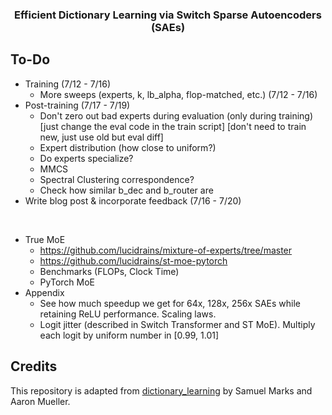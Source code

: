 <h3 align="center">
  Efficient Dictionary Learning via Switch Sparse Autoencoders (SAEs)
</h3>

## To-Do
* Training (7/12 - 7/16)
  - More sweeps (experts, k, lb_alpha, flop-matched, etc.) (7/12 - 7/16)
* Post-training (7/17 - 7/19)
  - Don't zero out bad experts during evaluation (only during training) [just change the eval code in the train script] [don't need to train new, just use old but eval diff]
  - Expert distribution (how close to uniform?)
  - Do experts specialize?
  - MMCS
  - Spectral Clustering correspondence?
  - Check how similar b_dec and b_router are
* Write blog post & incorporate feedback (7/16 - 7/20)

<br>

* True MoE
  - https://github.com/lucidrains/mixture-of-experts/tree/master
  - https://github.com/lucidrains/st-moe-pytorch
  - Benchmarks (FLOPs, Clock Time)
  - PyTorch MoE
* Appendix
  - See how much speedup we get for 64x, 128x, 256x SAEs while retaining ReLU performance. Scaling laws.
  - Logit jitter (described in Switch Transformer and ST MoE). Multiply each logit by uniform number in [0.99, 1.01]


## Credits
This repository is adapted from [dictionary_learning](https://github.com/saprmarks/dictionary_learning) by Samuel Marks and Aaron Mueller.
